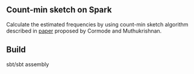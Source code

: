 
## Count-min sketch on Spark

Calculate the estimated frequencies by using count-min sketch algorithm described in [paper](http://dx.doi.org/10.1016/j.jalgor.2003.12.001) proposed by Cormode and Muthukrishnan.

## Build

sbt/sbt assembly


